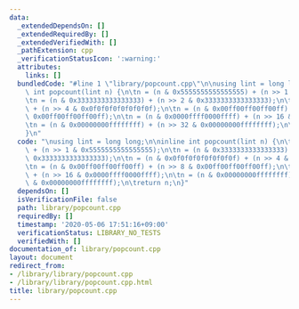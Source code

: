 ```yaml
---
data:
  _extendedDependsOn: []
  _extendedRequiredBy: []
  _extendedVerifiedWith: []
  _pathExtension: cpp
  _verificationStatusIcon: ':warning:'
  attributes:
    links: []
  bundledCode: "#line 1 \"library/popcount.cpp\"\n\nusing lint = long long;\n\ninline\
    \ int popcount(lint n) {\n\tn = (n & 0x5555555555555555) + (n >> 1 & 0x5555555555555555);\n\
    \tn = (n & 0x3333333333333333) + (n >> 2 & 0x3333333333333333);\n\tn = (n & 0x0f0f0f0f0f0f0f0f)\
    \ + (n >> 4 & 0x0f0f0f0f0f0f0f0f);\n\tn = (n & 0x00ff00ff00ff00ff) + (n >> 8 &\
    \ 0x00ff00ff00ff00ff);\n\tn = (n & 0x0000ffff0000ffff) + (n >> 16 & 0x0000ffff0000ffff);\n\
    \tn = (n & 0x00000000ffffffff) + (n >> 32 & 0x00000000ffffffff);\n\treturn n;\n\
    }\n"
  code: "\nusing lint = long long;\n\ninline int popcount(lint n) {\n\tn = (n & 0x5555555555555555)\
    \ + (n >> 1 & 0x5555555555555555);\n\tn = (n & 0x3333333333333333) + (n >> 2 &\
    \ 0x3333333333333333);\n\tn = (n & 0x0f0f0f0f0f0f0f0f) + (n >> 4 & 0x0f0f0f0f0f0f0f0f);\n\
    \tn = (n & 0x00ff00ff00ff00ff) + (n >> 8 & 0x00ff00ff00ff00ff);\n\tn = (n & 0x0000ffff0000ffff)\
    \ + (n >> 16 & 0x0000ffff0000ffff);\n\tn = (n & 0x00000000ffffffff) + (n >> 32\
    \ & 0x00000000ffffffff);\n\treturn n;\n}"
  dependsOn: []
  isVerificationFile: false
  path: library/popcount.cpp
  requiredBy: []
  timestamp: '2020-05-06 17:51:16+09:00'
  verificationStatus: LIBRARY_NO_TESTS
  verifiedWith: []
documentation_of: library/popcount.cpp
layout: document
redirect_from:
- /library/library/popcount.cpp
- /library/library/popcount.cpp.html
title: library/popcount.cpp
---
```

